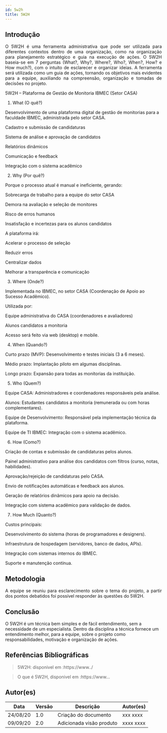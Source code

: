 ```yaml
---
id: 5w2h
title: 5W2H
---
```


## Introdução

<p align = "justify">
    O 5W2H é uma ferramenta administrativa  que pode ser utilizada para diferentes contextos dentro de uma organização, como na organização para planejamento estratégico e guia na execução de ações. O 5W2H baseia-se em 7 perguntas (What?, Why?, Where?, Who?, When?, How? e How much?), com o intuito de esclarecer e organizar ideias. A ferramenta será utilizada como um guia de ações, tornando os objetivos mais evidentes para a equipe, auxiliando na compreensão, organização e tomadas de decisões no projeto.
</p>
5W2H – Plataforma de Gestão de Monitoria IBMEC (Setor CASA)


1. What (O quê?)

Desenvolvimento de uma plataforma digital de gestão de monitorias para a faculdade IBMEC, administrada pelo setor CASA.

Cadastro e submissão de candidaturas

Sistema de análise e aprovação de candidatos

Relatórios dinâmicos

Comunicação e feedback

Integração com o sistema acadêmico

2. Why (Por quê?)

Porque o processo atual é manual e ineficiente, gerando:

Sobrecarga de trabalho para a equipe do setor CASA

Demora na avaliação e seleção de monitores

Risco de erros humanos

Insatisfação e incertezas para os alunos candidatos

A plataforma irá:

Acelerar o processo de seleção

Reduzir erros

Centralizar dados

Melhorar a transparência e comunicação

3. Where (Onde?)

Implementada no IBMEC, no setor CASA (Coordenação de Apoio ao Sucesso Acadêmico).

Utilizada por:

Equipe administrativa do CASA (coordenadores e avaliadores)

Alunos candidatos a monitoria

Acesso será feito via web (desktop) e mobile.

4. When (Quando?)

Curto prazo (MVP): Desenvolvimento e testes iniciais (3 a 6 meses).

Médio prazo: Implantação piloto em algumas disciplinas.

Longo prazo: Expansão para todas as monitorias da instituição.

5. Who (Quem?)

Equipe CASA: Administradores e coordenadores responsáveis pela análise.

Alunos: Estudantes candidatos a monitoria (remunerada ou com horas complementares).

Equipe de Desenvolvimento: Responsável pela implementação técnica da plataforma.

Equipe de TI IBMEC: Integração com o sistema acadêmico.

6. How (Como?)

Criação de contas e submissão de candidaturas pelos alunos.

Painel administrativo para análise dos candidatos com filtros (curso, notas, habilidades).

Aprovação/rejeição de candidaturas pelo CASA.

Envio de notificações automáticas e feedback aos alunos.

Geração de relatórios dinâmicos para apoio na decisão.

Integração com sistema acadêmico para validação de dados.

7. How Much (Quanto?)

Custos principais:

Desenvolvimento do sistema (horas de programadores e designers).

Infraestrutura de hospedagem (servidores, banco de dados, APIs).

Integração com sistemas internos do IBMEC.

Suporte e manutenção contínua.
## Metodologia

<p align = "justify">
    A equipe se reuniu para esclarecimento sobre o tema do projeto, a partir dos pontos debatidos foi possível responder às questões do 5W2H.  
</p>




## Conclusão

O 5W2H é um técnica bem simples e de fácil entendimento, sem a necessidade de um especialista. Dentro da disciplina a técnica fornece um entendimento melhor, para a equipe, sobre o projeto como responsabilidades, motivação e organização de ações.   
 
 
## Referências Bibliográficas
> 5W2H: disponivel em :https://www../

> O que é 5W2H, disponivel em :https://www...

## Autor(es)
| Data | Versão | Descrição | Autor(es) |
| -- | -- | -- | -- |
| 24/08/20 | 1.0 | Criação do documento | xxx xxxx | 
| 09/09/20 | 2.0 | Adicionada visão produto | xxxx xxxx | 
